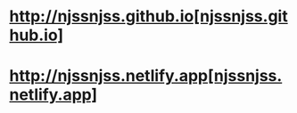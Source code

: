
# http://njssnjss.github.io[njssnjss.github.io]
# http://njssnjss.netlify.app[njssnjss.netlify.app]

